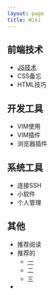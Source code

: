 ```yaml
---
layout: page
title: Wiki
---
```

<div class="wiki">
    <h2>前端技术</h2>
    <ul>
    	<li><a href="#">JS技术</a></li>
    	<li>CSS备忘</li>
    	<li>HTML技巧</li>
    </ul>
    <h2>开发工具</h2>
    <ul>
    	<li>VIM使用</li>
    	<li>VIM插件</li>
    	<li>浏览器插件</li>
    </ul>
    <h2>系统工具</h2>
    <ul>
    	<li>连接SSH</li>
    	<li>小软件</li>
    	<li>个人管理</li>
    </ul>
    <h2>其他</h2>
    <ul>
    	<li>推荐阅读</li>
    	<li>推荐的
            <ul>
                <li><a href="#">一</a></li>
                <li>二</li>
                <li>三</li>
            </ul>
        </li>
    	<li></li>
    </ul>
</div>
